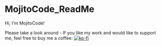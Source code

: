 # MojitoCode_ReadMe
Hi, I'm MojitoCode! 

Please take a look around - If you like my work and would like to support me, feel free to buy me a coffee: 
[![ko-fi](https://ko-fi.com/img/githubbutton_sm.svg)](https://ko-fi.com/A0A21GIO8I)
